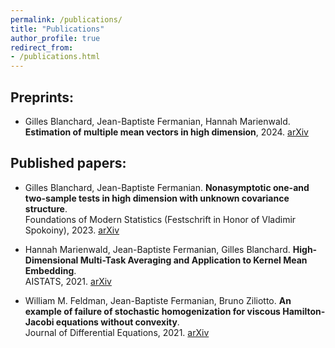 ```yaml
---
permalink: /publications/
title: "Publications"
author_profile: true
redirect_from: 
- /publications.html
---
```


## Preprints:
 - Gilles Blanchard, Jean-Baptiste Fermanian, Hannah Marienwald. **Estimation of multiple mean vectors in high dimension**, 2024.
 [arXiv](https://arxiv.org/pdf/2403.15038)

## Published papers:

- Gilles Blanchard, Jean-Baptiste Fermanian. **Nonasymptotic one-and two-sample tests in high dimension with unknown covariance structure**.\
Foundations of Modern Statistics (Festschrift in Honor of Vladimir Spokoiny), 2023. [arXiv](https://arxiv.org/pdf/2109.01730)

- Hannah Marienwald, Jean-Baptiste Fermanian, Gilles Blanchard. **High-Dimensional Multi-Task Averaging and Application to Kernel Mean Embedding**.\
AISTATS, 2021. [arXiv](https://arxiv.org/pdf/2011.06794)

- William M. Feldman, Jean-Baptiste Fermanian, Bruno Ziliotto. **An example of failure of stochastic homogenization for viscous Hamilton-Jacobi equations without convexity**.\
Journal of Differential Equations, 2021. [arXiv](https://arxiv.org/pdf/1905.07295)

